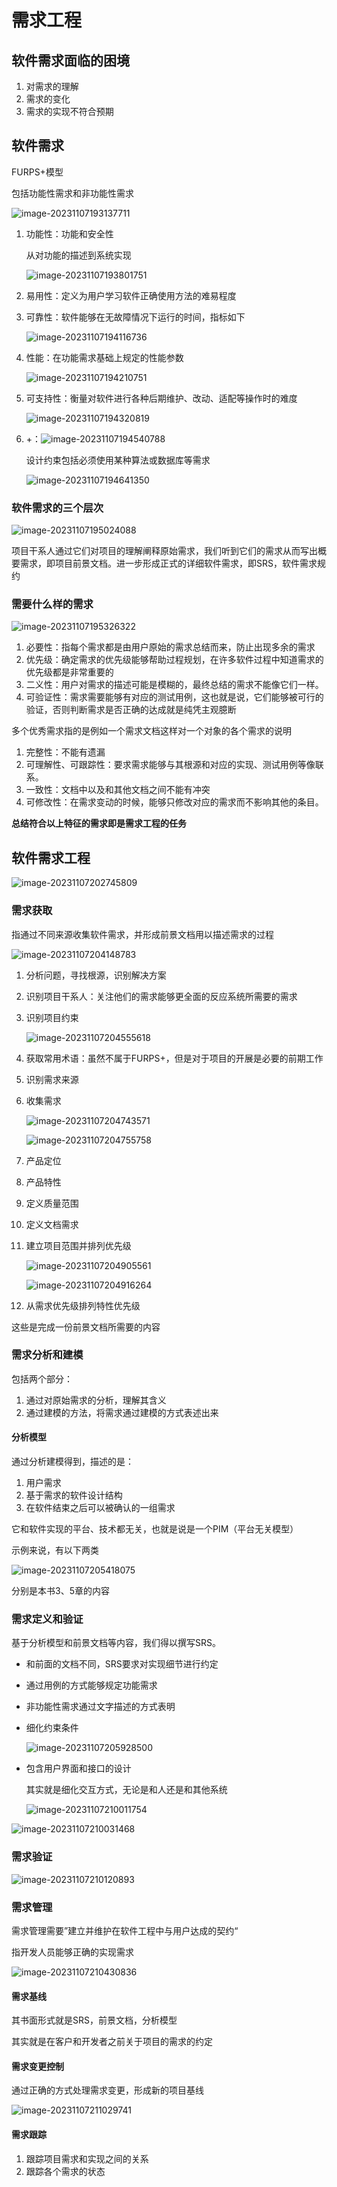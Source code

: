 # 需求工程

## 软件需求面临的困境

1. 对需求的理解
2. 需求的变化
3. 需求的实现不符合预期

## 软件需求

FURPS+模型

包括功能性需求和非功能性需求

![image-20231107193137711](https://markdown-zyy.obs.cn-east-3.myhuaweicloud.com/img/image-20231107193137711.png)

1. 功能性：功能和安全性

   从对功能的描述到系统实现

   ![image-20231107193801751](https://markdown-zyy.obs.cn-east-3.myhuaweicloud.com/img/image-20231107193801751.png)

2. 易用性：定义为用户学习软件正确使用方法的难易程度

3. 可靠性：软件能够在无故障情况下运行的时间，指标如下

   ![image-20231107194116736](https://markdown-zyy.obs.cn-east-3.myhuaweicloud.com/img/image-20231107194116736.png)

4. 性能：在功能需求基础上规定的性能参数

   ![image-20231107194210751](https://markdown-zyy.obs.cn-east-3.myhuaweicloud.com/img/image-20231107194210751.png)

5. 可支持性：衡量对软件进行各种后期维护、改动、适配等操作时的难度

   ![image-20231107194320819](https://markdown-zyy.obs.cn-east-3.myhuaweicloud.com/img/image-20231107194320819.png)

6. +：![image-20231107194540788](https://markdown-zyy.obs.cn-east-3.myhuaweicloud.com/img/image-20231107194540788.png)

   设计约束包括必须使用某种算法或数据库等需求

   ![image-20231107194641350](https://markdown-zyy.obs.cn-east-3.myhuaweicloud.com/img/image-20231107194641350.png)

### 软件需求的三个层次

![image-20231107195024088](https://markdown-zyy.obs.cn-east-3.myhuaweicloud.com/img/image-20231107195024088.png)

项目干系人通过它们对项目的理解阐释原始需求，我们听到它们的需求从而写出概要需求，即项目前景文档。进一步形成正式的详细软件需求，即SRS，软件需求规约

### 需要什么样的需求

![image-20231107195326322](https://markdown-zyy.obs.cn-east-3.myhuaweicloud.com/img/image-20231107195326322.png)

1. 必要性：指每个需求都是由用户原始的需求总结而来，防止出现多余的需求
2. 优先级：确定需求的优先级能够帮助过程规划，在许多软件过程中知道需求的优先级都是非常重要的
3. 二义性：用户对需求的描述可能是模糊的，最终总结的需求不能像它们一样。
4. 可验证性：需求需要能够有对应的测试用例，这也就是说，它们能够被可行的验证，否则判断需求是否正确的达成就是纯凭主观臆断

多个优秀需求指的是例如一个需求文档这样对一个对象的各个需求的说明

1. 完整性：不能有遗漏
2. 可理解性、可跟踪性：要求需求能够与其根源和对应的实现、测试用例等像联系。
3. 一致性：文档中以及和其他文档之间不能有冲突
4. 可修改性：在需求变动的时候，能够只修改对应的需求而不影响其他的条目。

**总结符合以上特征的需求即是需求工程的任务**

## 软件需求工程

![image-20231107202745809](https://markdown-zyy.obs.cn-east-3.myhuaweicloud.com/img/image-20231107202745809.png)

### 需求获取

指通过不同来源收集软件需求，并形成前景文档用以描述需求的过程

![image-20231107204148783](https://markdown-zyy.obs.cn-east-3.myhuaweicloud.com/img/image-20231107204148783.png)

1. 分析问题，寻找根源，识别解决方案

2. 识别项目干系人：关注他们的需求能够更全面的反应系统所需要的需求

3. 识别项目约束

   ![image-20231107204555618](https://markdown-zyy.obs.cn-east-3.myhuaweicloud.com/img/image-20231107204555618.png)

4. 获取常用术语：虽然不属于FURPS+，但是对于项目的开展是必要的前期工作

5. 识别需求来源

6. 收集需求

   ![image-20231107204743571](https://markdown-zyy.obs.cn-east-3.myhuaweicloud.com/img/image-20231107204743571.png)

   ![image-20231107204755758](https://markdown-zyy.obs.cn-east-3.myhuaweicloud.com/img/image-20231107204755758.png)

7. 产品定位

8. 产品特性

9. 定义质量范围

10. 定义文档需求

11. 建立项目范围并排列优先级

    ![image-20231107204905561](https://markdown-zyy.obs.cn-east-3.myhuaweicloud.com/img/image-20231107204905561.png)

    ![image-20231107204916264](https://markdown-zyy.obs.cn-east-3.myhuaweicloud.com/img/image-20231107204916264.png)

12. 从需求优先级排列特性优先级

这些是完成一份前景文档所需要的内容

### 需求分析和建模

包括两个部分：

1. 通过对原始需求的分析，理解其含义
2. 通过建模的方法，将需求通过建模的方式表述出来

#### 分析模型

通过分析建模得到，描述的是：

1. 用户需求
2. 基于需求的软件设计结构
3. 在软件结束之后可以被确认的一组需求

它和软件实现的平台、技术都无关，也就是说是一个PIM（平台无关模型）

示例来说，有以下两类

![image-20231107205418075](https://markdown-zyy.obs.cn-east-3.myhuaweicloud.com/img/image-20231107205418075.png)

分别是本书3、5章的内容

### 需求定义和验证

基于分析模型和前景文档等内容，我们得以撰写SRS。

- 和前面的文档不同，SRS要求对实现细节进行约定

- 通过用例的方式能够规定功能需求

- 非功能性需求通过文字描述的方式表明

- 细化约束条件

  ![image-20231107205928500](https://markdown-zyy.obs.cn-east-3.myhuaweicloud.com/img/image-20231107205928500.png)

- 包含用户界面和接口的设计

  其实就是细化交互方式，无论是和人还是和其他系统

  ![image-20231107210011754](https://markdown-zyy.obs.cn-east-3.myhuaweicloud.com/img/image-20231107210011754.png)

![image-20231107210031468](https://markdown-zyy.obs.cn-east-3.myhuaweicloud.com/img/image-20231107210031468.png)

### 需求验证

![image-20231107210120893](https://markdown-zyy.obs.cn-east-3.myhuaweicloud.com/img/image-20231107210120893.png)

### 需求管理

需求管理需要”建立并维护在软件工程中与用户达成的契约“

指开发人员能够正确的实现需求

![image-20231107210430836](https://markdown-zyy.obs.cn-east-3.myhuaweicloud.com/img/image-20231107210430836.png)

#### 需求基线

其书面形式就是SRS，前景文档，分析模型

其实就是在客户和开发者之前关于项目的需求的约定

#### 需求变更控制

通过正确的方式处理需求变更，形成新的项目基线

![image-20231107211029741](https://markdown-zyy.obs.cn-east-3.myhuaweicloud.com/img/image-20231107211029741.png)

#### 需求跟踪

1. 跟踪项目需求和实现之间的关系
2. 跟踪各个需求的状态



